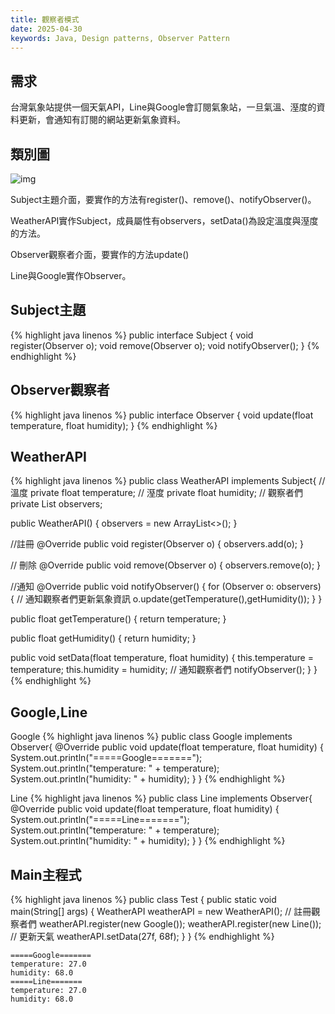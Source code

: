 ```yaml
---
title: 觀察者模式
date: 2025-04-30
keywords: Java, Design patterns, Observer Pattern
---
```

## 需求
台灣氣象站提供一個天氣API，Line與Google會訂閱氣象站，一旦氣溫、溼度的資料更新，會通知有訂閱的網站更新氣象資料。

## 類別圖
![img]({{site.imgurl}}/pattern/observer.png)

Subject主題介面，要實作的方法有register()、remove()、notifyObserver()。

WeatherAPI實作Subject，成員屬性有observers，setData()為設定溫度與溼度的方法。

Observer觀察者介面，要實作的方法update()

Line與Google實作Observer。

## Subject主題
{% highlight java linenos %}
public interface Subject {
  void register(Observer o);
  void remove(Observer o);
  void notifyObserver();
}
{% endhighlight %}

## Observer觀察者
{% highlight java linenos %}
public interface Observer {
  void update(float temperature, float humidity);
}
{% endhighlight %}

## WeatherAPI
{% highlight java linenos %}
public class WeatherAPI implements Subject{
  // 溫度
  private float temperature;
  // 溼度
  private float humidity;
  // 觀察者們
  private List<Observer> observers;

  public WeatherAPI() {
    observers = new ArrayList<>();
  }

  //註冊
  @Override
  public void register(Observer o) {
    observers.add(o);
  }

  // 刪除
  @Override
  public void remove(Observer o) {
    observers.remove(o);
  }

  //通知
  @Override
  public void notifyObserver() {
    for (Observer o: observers) {
      // 通知觀察者們更新氣象資訊
      o.update(getTemperature(),getHumidity());
    }
  }

  public float getTemperature() {
    return temperature;
  }

  public float getHumidity() {
    return humidity;
  }

  public void setData(float temperature, float humidity) {
    this.temperature = temperature;
    this.humidity = humidity;
    // 通知觀察者們
    notifyObserver();
  }
}
{% endhighlight %}

## Google,Line
Google
{% highlight java linenos %}
public class Google implements Observer{
  @Override
  public void update(float temperature, float humidity) {
    System.out.println("=====Google=======");
    System.out.println("temperature: " + temperature);
    System.out.println("humidity: " + humidity);
  }
}
{% endhighlight %}

Line
{% highlight java linenos %}
public class Line implements Observer{
  @Override
  public void update(float temperature, float humidity) {
    System.out.println("=====Line=======");
    System.out.println("temperature: " + temperature);
    System.out.println("humidity: " + humidity);
  }
}
{% endhighlight %}

## Main主程式
{% highlight java linenos %}
public class Test {
  public static void main(String[] args) {
    WeatherAPI weatherAPI = new WeatherAPI();
    // 註冊觀察者們
    weatherAPI.register(new Google());
    weatherAPI.register(new Line());
    // 更新天氣
    weatherAPI.setData(27f, 68f);
  }
}
{% endhighlight %}
```
=====Google=======
temperature: 27.0
humidity: 68.0
=====Line=======
temperature: 27.0
humidity: 68.0
```